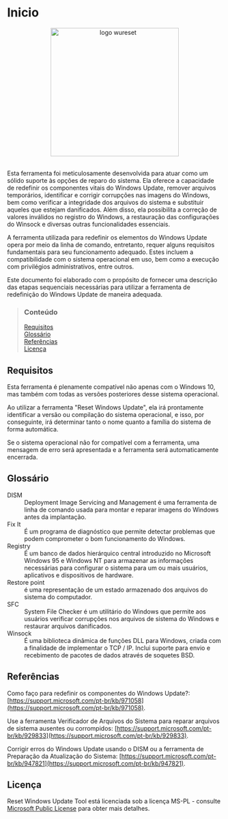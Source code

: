 # Inicio

<div align="center">
	<a href="https://wureset.com/" target="_blank" rel="noopener noreferrer">
		<img src="https://brasil.wureset.com/assets/images/logo.png" alt="logo wureset" height="300" width="300">
	</a>
</div>
<br />

Esta ferramenta foi meticulosamente desenvolvida para atuar como um sólido suporte às opções de reparo do sistema. Ela oferece a capacidade de redefinir os componentes vitais do Windows Update, remover arquivos temporários, identificar e corrigir corrupções nas imagens do Windows, bem como verificar a integridade dos arquivos do sistema e substituir aqueles que estejam danificados. Além disso, ela possibilita a correção de valores inválidos no registro do Windows, a restauração das configurações do Winsock e diversas outras funcionalidades essenciais.

A ferramenta utilizada para redefinir os elementos do Windows Update opera por meio da linha de comando, entretanto, requer alguns requisitos fundamentais para seu funcionamento adequado. Estes incluem a compatibilidade com o sistema operacional em uso, bem como a execução com privilégios administrativos, entre outros.

Este documento foi elaborado com o propósito de fornecer uma descrição das etapas sequenciais necessárias para utilizar a ferramenta de redefinição do Windows Update de maneira adequada.

> ### Conteúdo
>
> [Requisitos](#requisitos) <br />
> [Glossário](#glossario) <br />
> [Referências](#referencias) <br />
> [Licença](#licenca)

## Requisitos

Esta ferramenta é plenamente compatível não apenas com o Windows 10, mas também com todas as versões posteriores desse sistema operacional.

Ao utilizar a ferramenta "Reset Windows Update", ela irá prontamente identificar a versão ou compilação do sistema operacional, e isso, por conseguinte, irá determinar tanto o nome quanto a família do sistema de forma automática.

Se o sistema operacional não for compatível com a ferramenta, uma mensagem de erro será apresentada e a ferramenta será automaticamente encerrada.

## Glossário

<dl>
<dt>DISM</dt>
<dd>Deployment Image Servicing and Management é uma ferramenta de linha de comando usada para montar e reparar imagens do Windows antes da implantação.</dd>
<dt>Fix It</dt>
<dd>É um programa de diagnóstico que permite detectar problemas que podem comprometer o bom funcionamento do Windows.</dd>
<dt>Registry</dt>
<dd>É um banco de dados hierárquico central introduzido no Microsoft Windows 95 e Windows NT para armazenar as informações necessárias para configurar o sistema para um ou mais usuários, aplicativos e dispositivos de hardware.</dd>
<dt>Restore point</dt>
<dd>é uma representação de um estado armazenado dos arquivos do sistema do computador.</dd>
<dt>SFC</dt>
<dd>System File Checker é um utilitário do Windows que permite aos usuários verificar corrupções nos arquivos de sistema do Windows e restaurar arquivos danificados.</dd>
<dt>Winsock</dt>
<dd>É uma biblioteca dinâmica de funções DLL para Windows, criada com a finalidade de implementar o TCP / IP. Inclui suporte para envio e recebimento de pacotes de dados através de soquetes BSD.</dd>
</dl>


## Referências

Como faço para redefinir os componentes do Windows Update?: [https://support.microsoft.com/pt-br/kb/971058](https://support.microsoft.com/pt-br/kb/971058).

Use a ferramenta Verificador de Arquivos do Sistema para reparar arquivos de sistema ausentes ou corrompidos: [https://support.microsoft.com/pt-br/kb/929833](https://support.microsoft.com/pt-br/kb/929833).

Corrigir erros do Windows Update usando o DISM ou a ferramenta de Preparação da Atualização do Sistema: [https://support.microsoft.com/pt-br/kb/947821](https://support.microsoft.com/pt-br/kb/947821).


## Licença

Reset Windows Update Tool está licenciada sob a licença MS-PL - consulte [Microsoft Public License](https://opensource.org/licenses/MS-PL) para obter mais detalhes.
